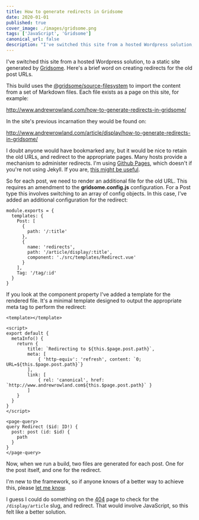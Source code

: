```yaml
---
title: How to generate redirects in Gridsome
date: 2020-01-01
published: true
cover_image: ./images/gridsome.png
tags: ['JavaScript', 'Gridsome']
canonical_url: false
description: "I've switched this site from a hosted Wordpress solution, to a static site generated by Gridsome. Here's a brief word on creating redirects for the old post URLs."
---
```


I've switched this site from a hosted Wordpress solution, to a static site generated by [Gridsome](https://gridsome.org). Here's a brief word on creating redirects for the old post URLs.

This build uses the [@gridsome/source-filesystem](https://gridsome.org/plugins/@gridsome/source-filesystem) to  import the content from a set of Markdown files.  Each file exists as a page on this site, for example:

http://www.andrewrowland.com/how-to-generate-redirects-in-gridsome/

In the site's previous incarnation they would be found on:

http://www.andrewrowland.com/article/display/how-to-generate-redirects-in-gridsome/

I doubt anyone would have bookmarked any, but it would be nice to retain the old URLs, and redirect to the appropriate pages.  Many hosts provide a mechanism to administer redirects.  I'm using [Github Pages](https://pages.github.com), which doesn't if you're not using Jekyll. If you are, [this might be useful](https://github.com/jekyll/jekyll-redirect-from#redirect-to).

So for each post, we need to render an additional file for the old URL.  This requires an amendment to the **gridsome.config.js** configuration. For a Post type this involves switching to an array of config objects.  In this case, I've added an additional configuration for the redirect:

    module.exports = {
      templates: {
        Post: [
          {
            path: '/:title'
          },
          {
            name: 'redirects',
            path: '/article/display/:title',
            component: './src/templates/Redirect.vue'
          }
        ],
        Tag: '/tag/:id'
      }
    }

If you look at the component property I've added a template for the rendered file. It's a minimal template designed to output the appropriate meta tag to perform the redirect:


    <template></template>

    <script>
    export default {
      metaInfo() {
        return {
            title: `Redirecting to ${this.$page.post.path}`,
            meta: [
                { 'http-equiv': 'refresh', content: `0; URL=${this.$page.post.path}`}
            ],
            link: [
                { rel: 'canonical', href: `http://www.andrewrowland.com${this.$page.post.path}` }
            ]
        }
      }
    }
    </script>

    <page-query>
    query Redirect ($id: ID!) {
      post: post (id: $id) {
        path
      }
    }
    </page-query>

Now, when we run a build, two files are generated for each post.  One for the post itself, and one for the redirect.

I'm new to the framework, so if anyone knows of a better way to achieve this, please [let me know](mailto:mailATandrewrowlandDOTcom).

I guess I could do something on the [404](/404) page to check for the `/display/article` slug, and redirect. That would involve JavaScript, so this felt like a better solution.